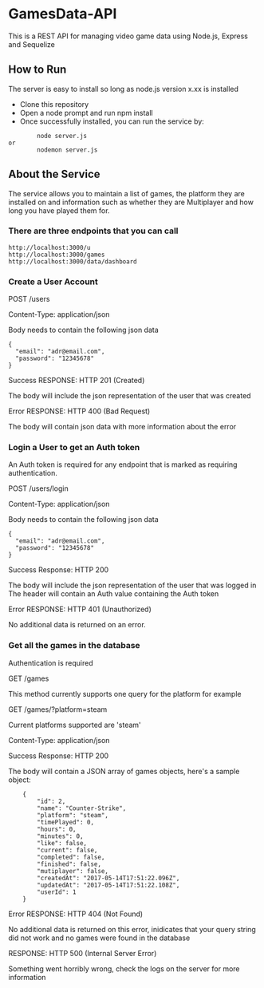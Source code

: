 # GamesData-API

This is a REST API for managing video game data using Node.js, Express and Sequelize

## How to Run 

The server is easy to install so long as node.js version x.xx is installed

* Clone this repository 
* Open a node prompt and run npm install
* Once successfully installed, you can run the service by:
```
        node server.js
or
        nodemon server.js 

```
		
## About the Service

The service allows you to maintain a list of games, the platform they are installed on and information such as whether they are Multiplayer and how long you have played them for.

### There are three endpoints that you can call

```
http://localhost:3000/u
http://localhost:3000/games
http://localhost:3000/data/dashboard

```

### Create a User Account


POST /users

Content-Type: application/json

Body needs to contain the following json data
```
{
  "email": "adr@email.com",
  "password": "12345678"
}
```

Success
RESPONSE: HTTP 201 (Created)

The body will include the json representation of the user that was created

Error
RESPONSE: HTTP 400 (Bad Request)

The body will contain json data with more information about the error


### Login a User to get an Auth token

An Auth token is required for any endpoint that is marked as requiring authentication.

POST /users/login

Content-Type: application/json

Body needs to contain the following json data

```
{
  "email": "adr@email.com",
  "password": "12345678"
}
```

Success
Response: HTTP 200

The body will include the json representation of the user that was logged in
The header will contain an Auth value containing the Auth token

Error
RESPONSE: HTTP 401 (Unauthorized)

No additional data is returned on an error.


### Get all the games in the database


Authentication is required

GET /games

This method currently supports one query for the platform for example

GET /games/?platform=steam

Current platforms supported are 'steam'

Content-Type: application/json


Success
Response: HTTP 200

The body will contain a JSON array of games objects, here's a sample object:
```
	{
        "id": 2,
        "name": "Counter-Strike",
        "platform": "steam",
        "timePlayed": 0,
        "hours": 0,
        "minutes": 0,
        "like": false,
        "current": false,
        "completed": false,
        "finished": false,
        "mutiplayer": false,
        "createdAt": "2017-05-14T17:51:22.096Z",
        "updatedAt": "2017-05-14T17:51:22.108Z",
        "userId": 1
    }
```
Error
RESPONSE: HTTP 404 (Not Found)

No additional data is returned on this error, inidicates that your query string did not work and no games were found in the database

RESPONSE: HTTP 500 (Internal Server Error)

Something went horribly wrong, check the logs on the server for more information
